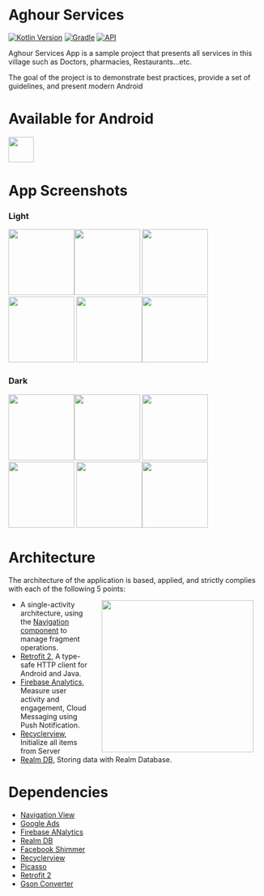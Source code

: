 # Aghour Services

[![Kotlin Version](https://img.shields.io/badge/kotlin-1.6.10-blue.svg)](http://kotlinlang.org/)
[![Gradle](https://img.shields.io/badge/gradle-7.1.2-blue.svg)](https://lv.binarybabel.org/catalog/gradle/latest)
[![API](https://img.shields.io/badge/API-21%2B-blue.svg?style=flat)](https://android-arsenal.com/api?level=21)

Aghour Services App is a sample project that presents all services in this village such as Doctors, pharmacies, Restaurants...etc.

The goal of the project is to demonstrate best practices, provide a set of guidelines, and present modern Android

# **Available for Android**

[<img src="https://i.imgur.com/heN9nOS.png" height="50">](https://play.google.com/store/apps/details?id=com.aghourservices)

# **App Screenshots**

### **Light**
<img src="https://i.imgur.com/9AM93ER.png" width="130"><img src="https://i.imgur.com/kS5LTQY.png" width="130">
<img src="https://i.imgur.com/9wt5Cpd.png" width="130"><img src="https://i.imgur.com/dcbUCd8.png" width="130">
<img src="https://i.imgur.com/sotkLle.png" width="130"><img src="https://i.imgur.com/6vbm91k.png" width="130">

### **Dark**
<img src="https://i.imgur.com/i7jjZm9.png" width="130"><img src="https://i.imgur.com/JKvaalI.png" width="130">
<img src="https://i.imgur.com/zfITlkR.png" width="130"><img src="https://i.imgur.com/mBu4sgT.png" width="130">
<img src="https://i.imgur.com/rypjUut.png" width="130"><img src="https://i.imgur.com/QTDBnqy.png" width="130">

# Architecture

The architecture of the application is based, applied, and strictly complies with each of the following 5 points:

<img src="https://m7madmagdy.github.io/server/aghour%20images/ajhour.jpg" width="300" align="right" hspace="20">

-   A single-activity architecture, using the [Navigation component](https://developer.android.com/guide/navigation/navigation-getting-started) to manage fragment operations.
-   [Retrofit 2](https://square.github.io/retrofit/), A type-safe HTTP client for Android and Java.
-   [Firebase Analytics](https://firebase.google.com/), Measure user activity and engagement, Cloud Messaging using Push Notification.
-   [Recyclerview](https://developer.android.com/jetpack/androidx/releases/recyclerview), Initialize all items from Server
-   [Realm DB](https://realm.io/), Storing data with Realm Database.
   
# Dependencies
-  [Navigation View](https://developer.android.com/guide/navigation/navigation-getting-started)
-  [Google Ads](https://ads.google.com/intl/en_eg/home/)
-  [Firebase ANalytics](https://firebase.google.com/)
-  [Realm DB](https://realm.io/)
-  [Facebook Shimmer](https://facebook.github.io/shimmer-android/)
-  [Recyclerview](https://developer.android.com/jetpack/androidx/releases/recyclerview)
-  [Picasso](https://square.github.io/picasso/)
-  [Retrofit 2](https://square.github.io/retrofit/)
-  [Gson Converter](https://square.github.io/retrofit/)
